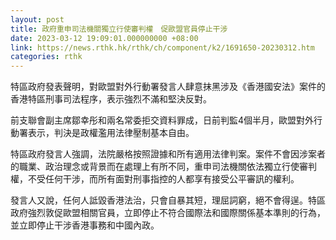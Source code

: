 ```yaml
---
layout: post
title: 政府重申司法機關獨立行使審判權　促歐盟官員停止干涉
date: 2023-03-12 19:09:01.000000000 +08:00
link: https://news.rthk.hk/rthk/ch/component/k2/1691650-20230312.htm
categories: rthk
---
```


特區政府發表聲明，對歐盟對外行動署發言人肆意抹黑涉及《香港國安法》案件的香港特區刑事司法程序，表示強烈不滿和堅決反對。

前支聯會副主席鄒幸彤和兩名常委拒交資料罪成，日前判監4個半月，歐盟對外行動署表示，判決是政權濫用法律壓制基本自由。

特區政府發言人強調，法院嚴格按照證據和所有適用法律判案。案件不會因涉案者的職業、政治理念或背景而在處理上有所不同，重申司法機關依法獨立行使審判權，不受任何干涉，而所有面對刑事指控的人都享有接受公平審訊的權利。

發言人又說，任何人詆毀香港法治，只會自暴其短，理屈詞窮，絕不會得逞。特區政府強烈敦促歐盟相關官員，立即停止不符合國際法和國際關係基本準則的行為，並立即停止干涉香港事務和中國內政。
